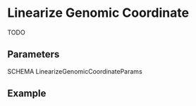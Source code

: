 # Linearize Genomic Coordinate

TODO

## Parameters

SCHEMA LinearizeGenomicCoordinateParams

## Example
